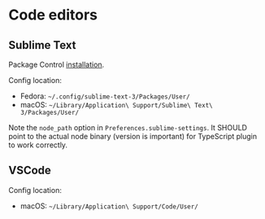 # Code editors

## Sublime Text

Package Control [installation](https://packagecontrol.io/installation).

Config location:

* Fedora: `~/.config/sublime-text-3/Packages/User/`
* macOS: `~/Library/Application\ Support/Sublime\ Text\ 3/Packages/User/`

Note the `node_path` option in `Preferences.sublime-settings`.
It SHOULD point to the actual node binary (version is important) for TypeScript plugin to work correctly.

## VSCode

Config location:

* macOS: `~/Library/Application\ Support/Code/User/`
